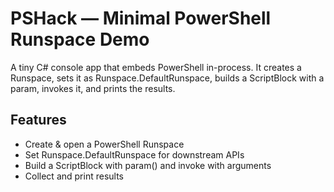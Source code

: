 # PSHack — Minimal PowerShell Runspace Demo
A tiny C# console app that embeds PowerShell in-process.
It creates a Runspace, sets it as Runspace.DefaultRunspace, builds a ScriptBlock with a param, invokes it, and prints the results.

## Features
- Create & open a PowerShell Runspace
- Set Runspace.DefaultRunspace for downstream APIs
- Build a ScriptBlock with param() and invoke with arguments
- Collect and print results
